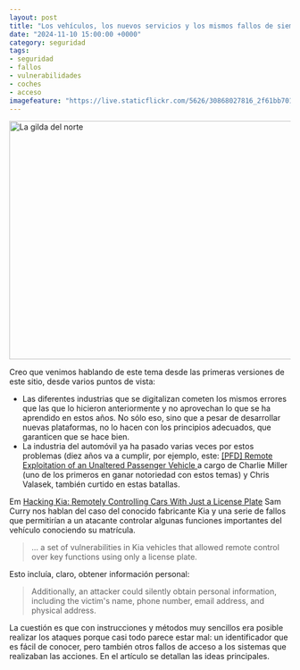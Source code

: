```yaml
---
layout: post
title: "Los vehículos, los nuevos servicios y los mismos fallos de siempre"
date: "2024-11-10 15:00:00 +0000"
category: seguridad
tags:
- seguridad
- fallos
- vulnerabilidades
- coches
- acceso
imagefeature: "https://live.staticflickr.com/5626/30868027816_2f61bb7016_z.jpg"
---
```

<a data-flickr-embed="true" href="https://www.flickr.com/photos/fernand0/30868027816/in/photolist-iWjtSn-iWmaAC-iWmfhb-iWmqZy-iWmHKh-iWnN7J-iWo56C-P2GHf9-PWnmzQ-PWnqp3-QDt6D5-QDt7BY-QEpoei-RdKKpk-T3mgby-2ihYpNm-2jyQKrb-2jyQKwb-2jyV5Yt-2jyV61n-2k6QkPf-2k6UMpV-2k9iNdX-2oq8L6w-2oTPd7e-imqeXw-iWjo3r-7rVm-3DbfSb-46QwzX-4hMRXV-2UX5C-2UXqV-2UXvK-4zdznx-5wmnJT-ya2Zh-DsDom-9bzGSZ-9gHUXi-7BmSr-2iWXAm" title="La gilda del norte"><img src="https://live.staticflickr.com/5626/30868027816_2f61bb7016_z.jpg" width="640" height="427" alt="La gilda del norte"/></a><script async src="//embedr.flickr.com/assets/client-code.js" charset="utf-8"></script>

Creo que venimos hablando de este tema desde las primeras versiones de este sitio, desde varios puntos de vista:

- Las diferentes industrias que se digitalizan cometen los mismos errores que las que lo hicieron anteriormente y no aprovechan lo que se ha aprendido en estos años. No sólo eso, sino que a pesar de desarrollar nuevas plataformas, no lo hacen con los principios adecuados, que garanticen que se hace bien.
- La industria del automóvil ya ha pasado varias veces por estos problemas (diez años va a cumplir, por ejemplo, este: [[PFD]  Remote Exploitation of an Unaltered Passenger Vehicle ](https://ioactive.com/pdfs/IOActive_Remote_Car_Hacking.pdf) a cargo de Charlie Miller (uno de los primeros en ganar notoriedad con estos temas) y Chris Valasek, también curtido en estas batallas.

Em [Hacking Kia: Remotely Controlling Cars With Just a License Plate](https://samcurry.net/hacking-kia) Sam Curry nos hablan del caso del conocido fabricante Kia y una serie de fallos que permitirían a un atacante controlar algunas funciones importantes del vehículo conociendo su matrícula.

> ... a set of vulnerabilities in Kia vehicles that allowed remote control over key functions using only a license plate.

Esto incluía, claro, obtener información personal:

> Additionally, an attacker could silently obtain personal information, including the victim's name, phone number, email address, and physical address.

La cuestión es que con instrucciones y métodos muy sencillos era posible realizar los ataques porque casi todo parece estar mal: un identificador que es fácil de conocer, pero también otros fallos de acceso a los sistemas que realizaban las acciones. En el artículo se detallan las ideas principales.
